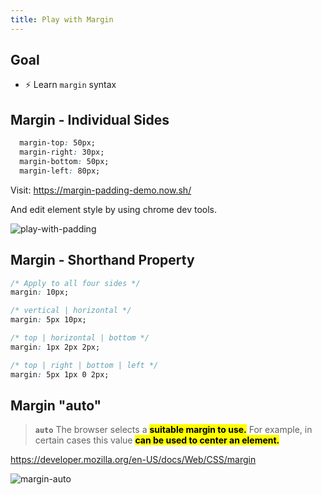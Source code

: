 ```yaml
---
title: Play with Margin
---
```


## Goal
- ⚡ Learn `margin` syntax


## Margin - Individual Sides
```css
  margin-top: 50px;
  margin-right: 30px;
  margin-bottom: 50px;
  margin-left: 80px;
```

Visit: https://margin-padding-demo.now.sh/

And edit element style by using chrome dev tools.

![play-with-padding](../../img/20200428_040404.gif)


## Margin - Shorthand Property
```css
/* Apply to all four sides */
margin: 10px;

/* vertical | horizontal */
margin: 5px 10px;

/* top | horizontal | bottom */
margin: 1px 2px 2px;

/* top | right | bottom | left */
margin: 5px 1px 0 2px;
```

## Margin "auto"
> **`auto`**
> The browser selects a **<mark>suitable margin to use.</mark>** For example, in certain cases this value **<mark>can be used to center an element.</mark>**

https://developer.mozilla.org/en-US/docs/Web/CSS/margin

![margin-auto](../../img/20200508_061215.gif)
